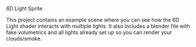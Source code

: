 6D Light Sprite

This project contains an example scene where you can see how the 6D Light shader interacts with multiple lights.
It also includes a blender file with fake volumetrics and all lights already set up so you can render your clouds/smoke.